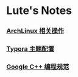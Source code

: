 # Lute's Notes

### [ArchLinux 相关操作](./arch.md)

### [Typora 主题配置](./lute.css)

### [Google C++ 编程规范](./Google_C++_Style_Guide.md)
